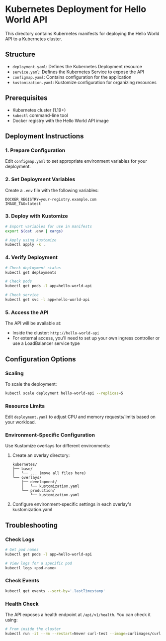 # Kubernetes Deployment for Hello World API

This directory contains Kubernetes manifests for deploying the Hello World API to a Kubernetes cluster.

## Structure

- `deployment.yaml`: Defines the Kubernetes Deployment resource
- `service.yaml`: Defines the Kubernetes Service to expose the API
- `configmap.yaml`: Contains configuration for the application
- `kustomization.yaml`: Kustomize configuration for organizing resources

## Prerequisites

- Kubernetes cluster (1.19+)
- `kubectl` command-line tool
- Docker registry with the Hello World API image

## Deployment Instructions

### 1. Prepare Configuration

Edit `configmap.yaml` to set appropriate environment variables for your deployment.

### 2. Set Deployment Variables

Create a `.env` file with the following variables:
```
DOCKER_REGISTRY=your-registry.example.com
IMAGE_TAG=latest
```

### 3. Deploy with Kustomize

```bash
# Export variables for use in manifests
export $(cat .env | xargs)

# Apply using kustomize
kubectl apply -k .
```

### 4. Verify Deployment

```bash
# Check deployment status
kubectl get deployments

# Check pods
kubectl get pods -l app=hello-world-api

# Check service
kubectl get svc -l app=hello-world-api
```

### 5. Access the API

The API will be available at:
- Inside the cluster: `http://hello-world-api`
- For external access, you'll need to set up your own ingress controller or use a LoadBalancer service type

## Configuration Options

### Scaling

To scale the deployment:

```bash
kubectl scale deployment hello-world-api --replicas=5
```

### Resource Limits

Edit `deployment.yaml` to adjust CPU and memory requests/limits based on your workload.

### Environment-Specific Configuration

Use Kustomize overlays for different environments:

1. Create an overlay directory:
   ```
   kubernetes/
   ├── base/
   │   └── ... (move all files here)
   └── overlays/
       ├── development/
       │   └── kustomization.yaml
       └── production/
           └── kustomization.yaml
   ```

2. Configure environment-specific settings in each overlay's kustomization.yaml

## Troubleshooting

### Check Logs

```bash
# Get pod names
kubectl get pods -l app=hello-world-api

# View logs for a specific pod
kubectl logs <pod-name>
```

### Check Events

```bash
kubectl get events --sort-by='.lastTimestamp'
```

### Health Check

The API exposes a health endpoint at `/api/v1/health`. You can check it using:

```bash
# From inside the cluster
kubectl run -it --rm --restart=Never curl-test --image=curlimages/curl -- curl http://hello-world-api/api/v1/health
``` 